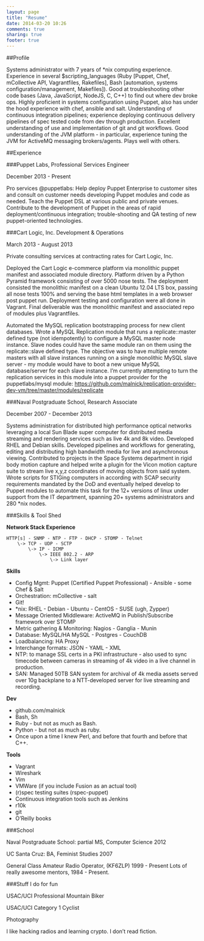 ```yaml
---
layout: page
title: "Resume"
date: 2014-03-20 10:26
comments: true
sharing: true
footer: true
---
```

##Profile

Systems administrator with 7 years of *nix computing experience. Experience in several $scripting_languages (Ruby [Puppet, Chef, mCollective API, Vagrantfiles, Rakefiles], Bash [automation, systems configuration/management, Makefiles]). Good at troubleshooting other code bases (Java, JavaScript, NodeJS, C, C++) to find out where dev broke ops. Highly proficient in systems configuration using Puppet, also has under the hood experience with chef, ansible and salt. Understanding of continuous integration pipelines; experience deploying continuous delivery pipelines of spec tested code from dev through production. Excellent understanding of use and implementation of git and git workflows. Good understanding of the JVM platform - in particular, experience tuning the JVM for ActiveMQ messaging brokers/agents. Plays well with others. 

##Experience

###Puppet Labs, Professional Services Engineer

December 2013 - Present

Pro services @puppetlabs: Help deploy Puppet Enterprise to customer sites and consult on customer needs developing Puppet modules and code as needed. Teach the Puppet DSL at various public and private venues. Contribute to the development of Puppet in the areas of rapid deployment/continuous integration; trouble-shooting and QA testing of new puppet-oriented technologies. 

###Cart Logic, Inc. Development & Operations

March 2013 - August 2013

Private consulting services at contracting rates for Cart Logic, Inc. 

Deployed the Cart Logic e-commerce platform via monolithic puppet manifest and associated module directory. Platform driven by a Python Pyramid framework consisting of over 5000 nose tests. The deployment consisted the monolithic manifest on a clean Ubuntu 12.04 LTS box, passing all nose tests 100% and serving the base html templates in a web browser post puppet run. Deployment testing and configuration were all done in Vagrant. Final deliverable was the monolithic manifest and associated repo of modules plus Vagrantfiles. 

Automated the MySQL replication bootstrapping process for new client databases. Wrote a MySQL Replication module that runs a replicate::master defined type (not idempotently) to configure a MySQL master node instance. Slave nodes could have the same module ran on them using the replicate::slave defined type. The objective was to have multiple remote masters with all slave instances running on a single monolithic MySQL slave server - my module would have to boot a new unique MySQL database/server for each slave instance. I’m currently attempting to turn the replication services in this module into a puppet provider for the puppetlabs/mysql module: https://github.com/malnick/replication-provider-dev-vm/tree/master/modules/replicate

###Naval Postgraduate School, Research Associate

December 2007 - December 2013

Systems administration for distributed high performance optical networks leveraging a local Sun Blade super computer for distributed media streaming and rendering services such as live 4k and 8k video. Developed RHEL and Debian skills. Developed pipelines and workflows for generating, editing and distributing high bandwidth media for live and asynchronous viewing. Contributed to projects in the Space Systems department in rigid body motion capture and helped write a plugin for the Vicon motion capture suite to stream live x,y,z coordinates of moving objects from said system. Wrote scripts for STIGing computers in according with SCAP security requirements mandated by the DoD and eventually helped develop to Puppet modules to automate this task for the 12+ versions of linux under support from the IT department, spanning 20+ systems administrators and 280 *nix nodes.

###Skills & Tool Shed 

**Network Stack Experience**

```
HTTP[s] - SNMP - NTP - FTP - DHCP - STOMP - Telnet 
	\-> TCP - UDP - SCTP
		\-> IP - ICMP 
			\-> IEEE 802.2 - ARP
				\-> Link layer 
```

**Skills**

* Config Mgmt: Puppet (Certified Puppet Professional) - Ansible - some Chef & Salt 
* Orchestration: mCollective - salt
* Git! 
* *nix: RHEL - Debian - Ubuntu - CentOS - SUSE (ugh, Zypper)
* Message Oriented Middleware: ActiveMQ in Publish/Subscribe framework over STOMP 
* Metric gathering & Monitoring: Nagios - Ganglia - Munin 
* Database: MySQL/HA MySQL - Postgres - CouchDB 
* Loadbalancing: HA Proxy 
* Interchange formats: JSON - YAML - XML 
* NTP:  to manage SSL certs in a PKI infrastructure - also used to sync timecode between cameras in streaming of 4k video in a live channel in production. 
* SAN: Managed 50TB SAN system for archival of 4k media assets served over 10g backplane to a NTT-developed server for live streaming and recording. 

**Dev**

* github.com/malnick
* Bash, Sh 
* Ruby - but not as much as Bash. 
* Python - but not as much as ruby. 
* Once upon a time I knew Perl, and before that fourth and before that C++.  

**Tools**

* Vagrant
* Wireshark 
* Vim
* VMWare (if you include Fusion as an actual tool)
* (r)spec testing suites (rspec-puppet)
* Continuous integration tools such as Jenkins
* r10k
* git
* O’Reilly books

###School

Naval Postgraduate School: partial MS, Computer Science 2012

UC Santa Cruz: BA, Feminist Studies 2007

General Class Amateur Radio Operator, (KF6ZLP) 1999 - Present Lots of really awesome mentors, 1984 - Present.

###Stuff I do for fun

USAC/UCI Professional Mountain Biker

USAC/UCI Category 1 Cyclist

Photography

I like hacking radios and learning crypto. I don’t read fiction.
